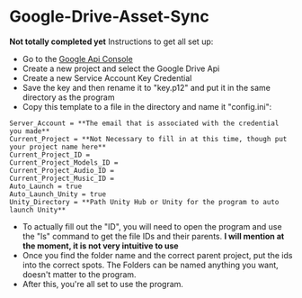 # Google-Drive-Asset-Sync

**Not totally completed yet**
Instructions to get all set up:
- Go to the [Google Api Console](https://console.cloud.google.com/apis/dashboard?project=academic-atlas-230017)
- Create a new project and select the Google Drive Api
- Create a new Service Account Key Credential
- Save the key and then rename it to "key.p12" and put it in the same directory as the program
- Copy this template to a file in the directory and name it "config.ini":

```
Server_Account = **The email that is associated with the credential you made**
Current_Project = **Not Necessary to fill in at this time, though put your project name here**
Current_Project_ID = 
Current_Project_Models_ID = 
Current_Project_Audio_ID = 
Current_Project_Music_ID = 
Auto_Launch = true
Auto_Launch_Unity = true
Unity_Directory = **Path Unity Hub or Unity for the program to auto launch Unity**
```
- To actually fill out the "ID", you will need to open the program and use the "ls" command to get the file IDs and their parents. **I will mention at the moment, it is not very intuitive to use**
- Once you find the folder name and the correct parent project, put the ids into the correct spots. The Folders can be named anything you want, doesn't matter to the program.
- After this, you're all set to use the program.

